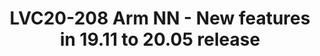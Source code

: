 ---
categories:
- lvc20
description: Arm NN is an accelerated inference engine for Arm CPUs, GPUs, and NPUs.<br>It
  executes ML algorithms on-device in order to make predictions based on input data.<br>Arm
  NN enables efficient translation of existing neural network frameworks, such as
  TensorFlow Lite,<br>TensorFlow, ONNX, and Caffe, allowing them to run efficiently
  and without modification across Arm Cortex-A CPUs,<br>Mali GPUs, and Ethos-N NPUs.
  This presentation will provide details of the new features that have been added
  to Arm NN from the 19.11 to 20.05 release.
image: /assets/images/featured-images/lvc20/LVC20-208.png
session_id: LVC20-208
session_room: '[Track 3] DataCenter'
session_slot:
  end_time: 2020-09-23 10:55
  start_time: 2020-09-23 10:30
session_speakers:
- speaker_bio: Software Engineer who has been working on the Arm NN team since 2018.
  speaker_company: Arm
  speaker_image: http://avatars.sched.co/7/8b/10504480/avatar.jpg.320x320px.jpg?21e
  speaker_name: Kevin May
  speaker_position: Arm NN Software Enginneer
  speaker_role: speaker
session_track: Machine Learning/AI
tag: session
tags: Machine Learning/AI
title: LVC20-208 Arm NN - New features in 19.11 to 20.05 release
---